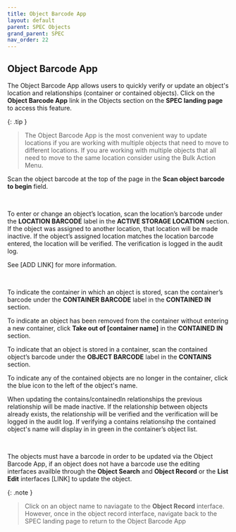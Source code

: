 ```yaml
---
title: Object Barcode App
layout: default
parent: SPEC Objects
grand_parent: SPEC
nav_order: 22
---
```


## Object Barcode App

The Object Barcode App allows users to quickly verify or update an object's location and relationships (container or contained objects). Click on the **Object Barcode App** link in the Objects section on the **SPEC landing page** to access this feature.   

{: .tip }
> The Object Barcode App is the most convenient way to update locations if you are working with multiple objects that need to move to different locations. If you are working with multiple objects that all need to move to the same location consider using the Bulk Action Menu.

Scan the object barcode at the top of the page in the **Scan object barcode to begin** field. 

&nbsp; 
&nbsp; 

To enter or change an object’s location, scan the location’s barcode under the **LOCATION BARCODE** label in the **ACTIVE STORAGE LOCATION** section. If the object was assigned to another location, that location will be made inactive. If the object’s assigned location matches the location barcode entered, the location will be verified. The verification is logged in the audit log.

See [ADD LINK] for more information. 

&nbsp; 
&nbsp; 

To indicate the container in which an object is stored, scan the container’s barcode under the **CONTAINER BARCODE** label in the **CONTAINED IN** section. 

To indicate an object has been removed from the container without entering a new container, click **Take out of [container name]** in the **CONTAINED IN** section.

To indicate that an object is stored in a container, scan the contained object’s barcode under the **OBJECT BARCODE** label in the **CONTAINS** section. 

To indicate any of the contained objects are no longer in the container, click the blue icon to the left of the object's name.

When updating the contains/containedIn relationships the previous relationship will be made inactive. If the relationship between objects already exists, the relationship will be verified and the verification will be logged in the audit log. If verifying a contains relationsihp the contained object's name will display in in green in the container’s object list.


&nbsp; 
&nbsp; 

The objects must have a barcode in order to be updated via the Object Barcode App, if an object does not have a barcode use the editing interfaces availble through the **Object Search** and **Object Record** or the **List Edit** interfaces [LINK] to update the object. 

{: .note }
> Click on an object name to naviagate to the **Object Record** interface. However, once in the object record interface, navigate back to the SPEC landing page to return to the Object Barcode App

